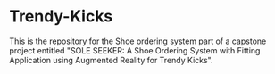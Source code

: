 # Trendy-Kicks
This is the repository for the Shoe ordering system part of a capstone project entitled "SOLE SEEKER: A Shoe Ordering System with Fitting Application using Augmented Reality for Trendy Kicks".

